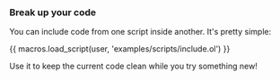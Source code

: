 ### Break up your code

You can include code from one script inside another.
It's pretty simple:

{{ macros.load_script(user, 'examples/scripts/include.ol') }}

Use it to keep the current code clean while you try something new!
